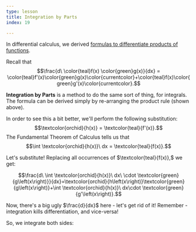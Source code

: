 ```yaml
---
type: lesson
title: Integration by Parts
index: 19

---
```


In differential calculus, we derived [formulas to differentiate products of functions](/learn/calculus/differential/methods).

Recall that $$\frac{d\ \color{teal}f(x) \color{green}g(x)}{dx} = \color{teal}f'(x)\color{green}g(x)\color{currentcolor}+\color{teal}f(x)\color{green}g'(x)\color{currentcolor}.$$

**Integration by Parts** is a method to do the same sort of thing, for integrals. The formula can be derived simply by re-arranging the product rule (shown above).

In order to see this a bit better, we'll perform the following substitution: $$\textcolor{orchid}{h(x)} = \textcolor{teal}{f'(x)}.$$ The Fundamental Theorem of Calculus tells us that $$\int \textcolor{orchid}{h(x)}\ dx = \textcolor{teal}{f(x)}.$$

Let's substitute! Replacing all occurrences of $\textcolor{teal}{f(x)},$ we get: 

$$\frac{d\ \int \textcolor{orchid}{h(x)}\ dx\ \cdot \textcolor{green}{g\left(x\right)}}{dx}=\textcolor{orchid}{h\left(x\right)}\textcolor{green}{g\left(x\right)}+\int \textcolor{orchid}{h(x)}\ dx\cdot \textcolor{green}{g'\left(x\right)}.$$

Now, there's a big ugly $\frac{d}{dx}$ here - let's get rid of it! Remember - integration kills differentiation, and vice-versa!

So, we integrate both sides:



<!--stackedit_data:
eyJoaXN0b3J5IjpbMTUxNjkyMjg3OCwtMTU1MTMyMzA0NSw5OT
M1NjA3NDMsLTI3MDQyMzE4NiwxOTExNTYyODM0LDE0NzU0NzA5
MTIsLTcwOTQyMTE2Ml19
-->